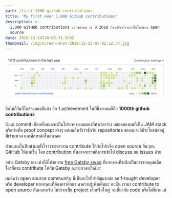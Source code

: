 ```yaml
---
path: /first-1000-github-contributions
title: 'My first ever 1,000 GitHub contributions'
description: >-
  1,000 GitHub contributions แรกของผม ณ ปี 2018 ก้าวเล็กๆก้าวแรกในโลกของ open
  source
date: 2018-12-14T20:00:31.559Z
thumbnail: /img/screen-shot-2018-12-15-at-02.52.34.jpg
---
```


![My first ever 1,000 GitHub contributions](/img/screen-shot-2018-12-15-at-02.52.34.jpg)

อีกไม่กี่วันก็ไกล้จะหมดปีแล้ว อีก 1 achievement ในปีนี้ของผมก็คือ **1000th github contributions**

ถึงแม้ commit เกือบทั้งหมดจะเป็นโปรเจคของผมเองที่ทำเวลาว่าง บล้อคของผมที่เป็น JAM stack หรือทำเพื่อ proof concept ต่างๆ แต่ผมก็หวังว่าซักวัน repositories ของผมจะมีประโยชน์ต่อผู้ที่เข้ามาเจอ และศึกษาต่อในอนาคต

ส่วนแผนในปีหน้าผมตั้งใจว่าจะพยายาม contribute ให้กับโปรเจ็ค open source อื่นๆบน GitHub ให้มากขึ้น โดย contribution นั้นอาจจะรวมถึงการเข้าไป discuss บน issues ด้วย

อย่าง Gatsby เอง เค้าก็มีโปรแกรม [free Gatsby swag](https://www.gatsbyjs.org/docs/contributor-swag/) ที่แจกของที่ระลึกเป็นการขอบคุณเมื่อใครก็ตาม contribute ให้กับ Gatsby _ผมว่าน่าสนใจดีนะ_

ผมคิดว่า open source community นี่เป็นอะไรที่สำคัญมากต่อ self-tought developer หรือ developer หลายๆคนที่ต้องการศึกษา หาความรู้เพิ่มเติมนะ ฉะนั้น เรามา contribute to open source กันเถอะครับ ไม่ว่าจะเป็น project เล็กหรือใหญ่ จะเกี่ยวกับ code หรือไม่ก็ตามแต่
